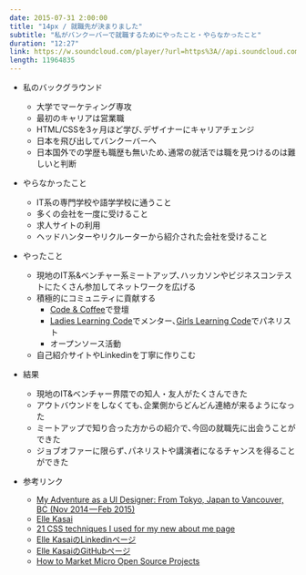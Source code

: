 ```yaml
---
date: 2015-07-31 2:00:00
title: "14px / 就職先が決まりました"
subtitle: "私がバンクーバーで就職するためにやったこと・やらなかったこと"
duration: "12:27"
link: https://w.soundcloud.com/player/?url=https%3A//api.soundcloud.com/tracks/217013859&amp;color=ff5500&amp;auto_play=false&amp;hide_related=false&amp;show_comments=true&amp;show_user=true&amp;show_reposts=false
length: 11964835
---
```


* 私のバックグラウンド
  * 大学でマーケティング専攻
  * 最初のキャリアは営業職
  * HTML/CSSを3ヶ月ほど学び､デザイナーにキャリアチェンジ
  * 日本を飛び出してバンクーバーへ
  * 日本国外での学歴も職歴も無いため､通常の就活では職を見つけるのは難しいと判断

* やらなかったこと
  * IT系の専門学校や語学学校に通うこと
  * 多くの会社を一度に受けること
  * 求人サイトの利用
  * ヘッドハンターやリクルーターから紹介された会社を受けること

* やったこと
  * 現地のIT系&ベンチャー系ミートアップ､ハッカソンやビジネスコンテストにたくさん参加してネットワークを広げる
  * 積極的にコミュニティに貢献する
    * <a href="https://medium.com/@ellekasai/how-to-market-micro-open-source-projects-703f03c71061" target="_blank">Code & Coffee</a>で登壇
    * <a href="http://ladieslearningcode.com/" target="_blank">Ladies Learning Code</a>でメンター､<a href="http://ladieslearningcode.com/program/girls-learning-code/" target="_blank">Girls Learning Code</a>でパネリスト
    * オープンソース活動
  * 自己紹介サイトやLinkedinを丁寧に作りこむ

* 結果
  * 現地のIT&ベンチャー界隈での知人・友人がたくさんできた
  * アウトバウンドをしなくても､企業側からどんどん連絡が来るようになった
  * ミートアップで知り合った方からの紹介で､今回の就職先に出会うことができた
  * ジョブオファーに限らず､パネリストや講演者になるチャンスを得ることができた

* 参考リンク
  * <a href="https://medium.com/@ellekasai/my-adventure-as-a-ui-designer-from-tokyo-japan-to-vancouver-bc-twitter-roundup-5a0e56f2f5e1" target="_blank">My Adventure as a UI Designer: From Tokyo, Japan to Vancouver, BC (Nov 2014 — Feb 2015)</a>
  * <a href="http://ellekasai.com/" target="_blank">Elle Kasai</a>
  * <a href="https://medium.com/@ellekasai/21-css-techniques-i-used-for-my-new-about-me-page-22afdf3f019a" target="_blank">21 CSS techniques I used for my new about me page</a>
  * <a href="https://www.linkedin.com/in/ellekasai" target="_blank">Elle KasaiのLinkedinページ</a>
  * <a href="https://github.com/ellekasai/" target="_blank">Elle KasaiのGitHubページ</a>
  * <a href="https://medium.com/@ellekasai/how-to-market-micro-open-source-projects-703f03c71061" target="_blank">How to Market Micro Open Source Projects</a>